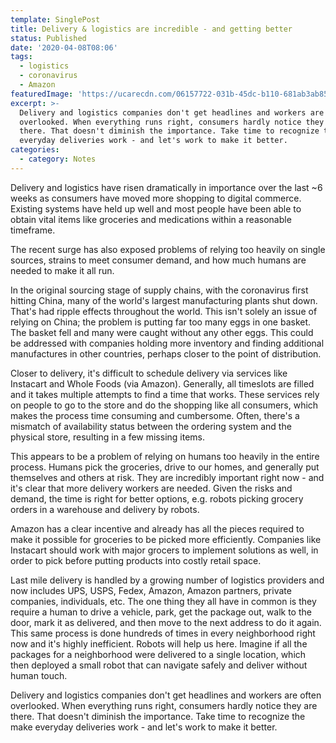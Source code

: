 ```yaml
---
template: SinglePost
title: Delivery & logistics are incredible - and getting better
status: Published
date: '2020-04-08T08:06'
tags:
  - logistics
  - coronavirus
  - Amazon
featuredImage: 'https://ucarecdn.com/06157722-031b-45dc-b110-681ab3ab8533/'
excerpt: >-
  Delivery and logistics companies don't get headlines and workers are often
  overlooked. When everything runs right, consumers hardly notice they are
  there. That doesn't diminish the importance. Take time to recognize the make
  everyday deliveries work - and let's work to make it better.
categories:
  - category: Notes
---
```

Delivery and logistics have risen dramatically in importance over the last ~6 weeks as consumers have moved more shopping to digital commerce. Existing systems have held up well and most people have been able to obtain vital items like groceries and medications within a reasonable timeframe.

The recent surge has also exposed problems of relying too heavily on single sources, strains to meet consumer demand, and how much humans are needed to make it all run.

In the original sourcing stage of supply chains, with the coronavirus first hitting China, many of the world's largest manufacturing plants shut down. That's had ripple effects throughout the world. This isn't solely an issue of relying on China; the problem is putting far too many eggs in one basket. The basket fell and many were caught without any other eggs. This could be addressed with companies holding more inventory and finding additional manufactures in other countries, perhaps closer to the point of distribution.

Closer to delivery, it's difficult to schedule delivery via services like Instacart and Whole Foods (via Amazon). Generally, all timeslots are filled and it takes multiple attempts to find a time that works. These services rely on people to go to the store and do the shopping like all consumers, which makes the process time consuming and cumbersome. Often, there's a mismatch of availability status between the ordering system and the physical store, resulting in a few missing items.

This appears to be a problem of relying on humans too heavily in the entire process. Humans pick the groceries, drive to our homes, and generally put themselves and others at risk. They are incredibly important right now - and it's clear that more delivery workers are needed. Given the risks and demand, the time is right for better options, e.g. robots picking grocery orders in a warehouse and delivery by robots.

Amazon has a clear incentive and already has all the pieces required to make it possible for groceries to be picked more efficiently. Companies like Instacart should work with major grocers to implement solutions as well, in order to pick before putting products into costly retail space.

Last mile delivery is handled by a growing number of logistics providers and now includes UPS, USPS, Fedex, Amazon, Amazon partners, private companies, individuals, etc. The one thing they all have in common is they require a human to drive a vehicle, park, get the package out, walk to the door, mark it as delivered, and then move to the next address to do it again. This same process is done hundreds of times in every neighborhood right now and it's highly inefficient. Robots will help us here. Imagine if all the packages for a neighborhood were delivered to a single location, which then deployed a small robot that can navigate safely and deliver without human touch.

Delivery and logistics companies don't get headlines and workers are often overlooked. When everything runs right, consumers hardly notice they are there. That doesn't diminish the importance. Take time to recognize the make everyday deliveries work - and let's work to make it better.
